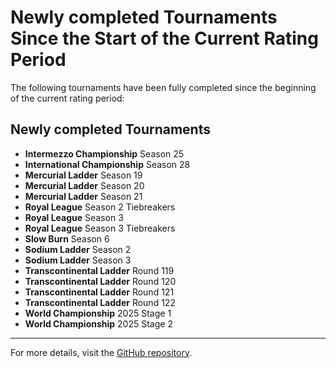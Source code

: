# Newly completed Tournaments Since the Start of the Current Rating Period

The following tournaments have been fully completed since the beginning of the current rating period:

## Newly completed Tournaments

- **Intermezzo Championship** Season 25
- **International Championship** Season 28
- **Mercurial Ladder** Season 19
- **Mercurial Ladder** Season 20
- **Mercurial Ladder** Season 21
- **Royal League** Season 2 Tiebreakers
- **Royal League** Season 3
- **Royal League** Season 3 Tiebreakers
- **Slow Burn** Season 6
- **Sodium Ladder** Season 2
- **Sodium Ladder** Season 3
- **Transcontinental Ladder** Round 119
- **Transcontinental Ladder** Round 120
- **Transcontinental Ladder** Round 121
- **Transcontinental Ladder** Round 122
- **World Championship** 2025 Stage 1
- **World Championship** 2025 Stage 2

---

For more details, visit the [GitHub repository](https://github.com/ausberg/tta_ratings_dev).
